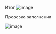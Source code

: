 Итог
![image](https://github.com/DubstepTC/lesson_home/assets/118935884/df56e85e-982f-4280-949d-6bdfafb34bb1)

Проверка заполнения

![image](https://github.com/DubstepTC/lesson_home/assets/118935884/59d479de-1707-4418-b2ea-7194fa887dc0)
